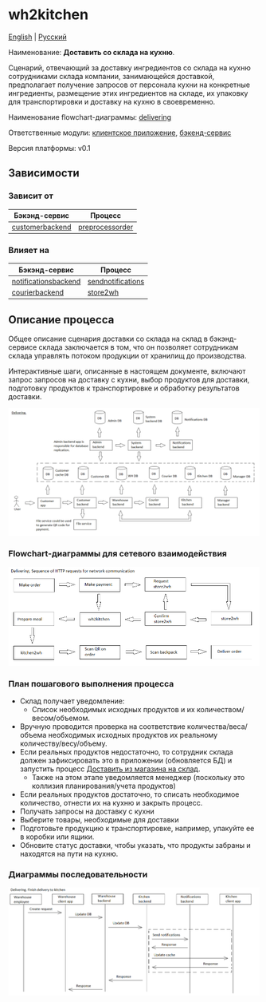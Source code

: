 # wh2kitchen

[English](wh2kitchen.md) | [Русский](wh2kitchen.ru.md)

Наименование: **Доставить со склада на кухню**.

Сценарий, отвечающий за доставку ингредиентов со склада на кухню сотрудниками склада компании, занимающейся доставкой, предполагает получение запросов от персонала кухни на конкретные ингредиенты, размещение этих ингредиентов на складе, их упаковку для транспортировки и доставку на кухню в своевременно.

Наименование flowchart-диаграммы: [delivering](../../flowchartsteps/delivering/README.ru.md)

Ответственные модули: [клиентское приложение](../../frontend/warehouseclient.md), [бэкенд-сервис](../../backend/warehousebackend.md)

Версия платформы: v0.1

## Зависимости

### Зависит от

| Бэкэнд-сервис | Процесс |
| --- | ---- |
| [customerbackend](../../backend/customerbackend.md) | [preprocessorder](../../processes/customer/preprocessorder.md) |

### Влияет на

| Бэкэнд-сервис | Процесс |
| --- | ---- |
| [notificationsbackend](../../backend/notificationsbackend.ru.md) | [sendnotifications](../../processes/notificationsbackend/sendnotifications.ru.md) |
| [courierbackend](../../backend/courierbackend.ru.md) | [store2wh](../delivering/store2wh.ru.md) |

## Описание процесса

Общее описание сценария доставки со склада на склад в бэкэнд-сервисе склада заключается в том, что он позволяет сотрудникам склада управлять потоком продукции от хранилищ до производства.

Интерактивные шаги, описанные в настоящем документе, включают запрос запросов на доставку с кухни, выбор продуктов для доставки, подготовку продуктов к транспортировке и обработку результатов доставки.

![delivering_overall](../../img/processpatterns/delivering_overall.png)

### Flowchart-диаграммы для сетевого взаимодействия

![overall.delivering](../../img/flowcharts/overall.delivering.png)

### План пошагового выполнения процесса

- Склад получает уведомление: 
    - Список необходимых исходных продуктов и их количеством/весом/объемом.
- Вручную проводится проверка на соответствие количества/веса/объема необходимых исходных продуктов их реальному количеству/весу/объему.
- Если реальных продуктов недостаточно, то сотрудник склада должен зафиксировать это в приложении (обновляется БД) и запустить процесс [Доставить из магазина на склад](../delivering/store2wh.ru.md).
    - Также на этом этапе уведомляется менеджер (поскольку это коллизия планирования/учета продуктов)
- Если реальных продуктов достаточно, то списать необходимое количество, отнести их на кухню и закрыть процесс.
- Получать запросы на доставку с кухни
- Выберите товары, необходимые для доставки
- Подготовьте продукцию к транспортировке, например, упакуйте ее в коробки или ящики.
- Обновите статус доставки, чтобы указать, что продукты забраны и находятся на пути на кухню.

### Диаграммы последовательности

![delivering.finishdeliverytokitchen](../../img/sequencediagram/delivering.finishdeliverytokitchen.png)
